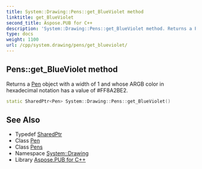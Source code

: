```yaml
---
title: System::Drawing::Pens::get_BlueViolet method
linktitle: get_BlueViolet
second_title: Aspose.PUB for C++
description: 'System::Drawing::Pens::get_BlueViolet method. Returns a Pen object with a width of 1 and whose ARGB color in hexadecimal notation has a value of #FF8A2BE2 in C++.'
type: docs
weight: 1100
url: /cpp/system.drawing/pens/get_blueviolet/
---
```

## Pens::get_BlueViolet method


Returns a [Pen](../../pen/) object with a width of 1 and whose ARGB color in hexadecimal notation has a value of #FF8A2BE2.

```cpp
static SharedPtr<Pen> System::Drawing::Pens::get_BlueViolet()
```

## See Also

* Typedef [SharedPtr](../../../system/sharedptr/)
* Class [Pen](../../pen/)
* Class [Pens](../)
* Namespace [System::Drawing](../../)
* Library [Aspose.PUB for C++](../../../)
